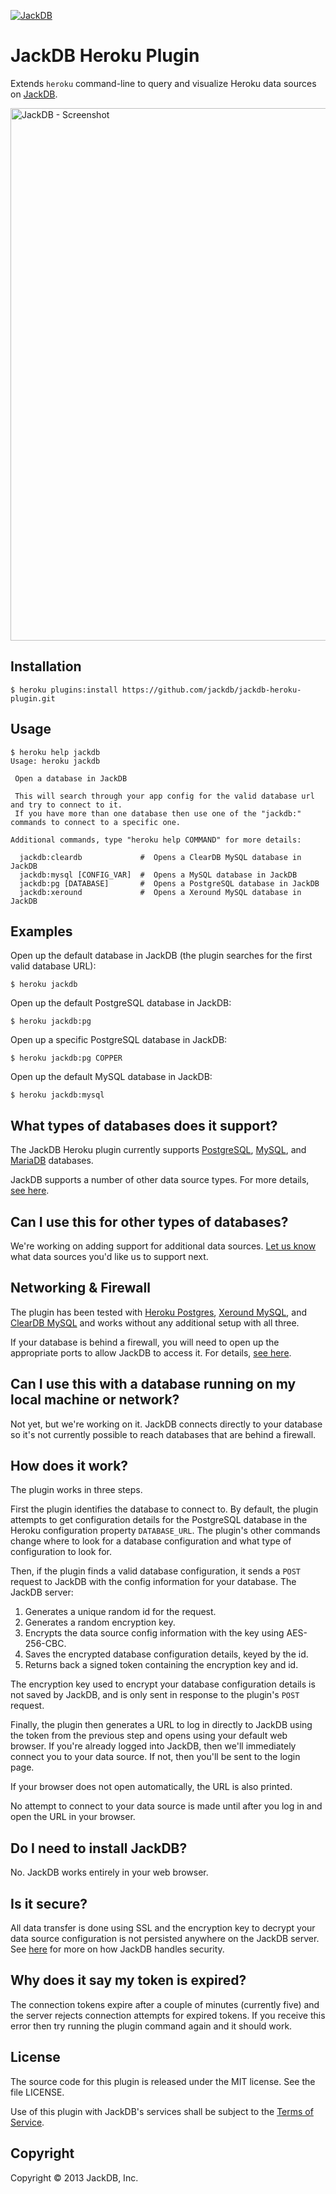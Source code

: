 <a href="http://www.jackdb.com/"><img src="http://static.jackdb.com/assets/img/jackdb-logo.png" alt="JackDB"></a>


# JackDB Heroku Plugin

Extends `heroku` command-line to query and visualize Heroku data sources on [JackDB][].

<a href="http://www.jackdb.com/"><img width="852" src="http://static.jackdb.com/assets/img/hero.png" alt="JackDB - Screenshot"></a>

## Installation

    $ heroku plugins:install https://github.com/jackdb/jackdb-heroku-plugin.git

## Usage

    $ heroku help jackdb
    Usage: heroku jackdb

	 Open a database in JackDB

	 This will search through your app config for the valid database url and try to connect to it.
	 If you have more than one database then use one of the "jackdb:" commands to connect to a specific one.

	Additional commands, type "heroku help COMMAND" for more details:

	  jackdb:cleardb             #  Opens a ClearDB MySQL database in JackDB
	  jackdb:mysql [CONFIG_VAR]  #  Opens a MySQL database in JackDB
	  jackdb:pg [DATABASE]       #  Opens a PostgreSQL database in JackDB
	  jackdb:xeround             #  Opens a Xeround MySQL database in JackDB

## Examples

Open up the default database in JackDB (the plugin searches for the first valid database URL):

    $ heroku jackdb

Open up the default PostgreSQL database in JackDB:

    $ heroku jackdb:pg

Open up a specific PostgreSQL database in JackDB:

    $ heroku jackdb:pg COPPER

Open up the default MySQL database in JackDB:

    $ heroku jackdb:mysql

## What types of databases does it support?

The JackDB Heroku plugin currently supports [PostgreSQL][], [MySQL][], and [MariaDB][] databases.

JackDB supports a number of other data source types. For more details, [see here][JackDB].

## Can I use this for other types of databases?

We're working on adding support for additional data sources. [Let us know][Contact] what data sources you'd like us to support next.

## Networking & Firewall

The plugin has been tested with [Heroku Postgres][], [Xeround MySQL][], and [ClearDB MySQL][] and works without any additional setup with all three.

If your database is behind a firewall, you will need to open up the appropriate ports to allow JackDB to access it. For details, [see here][JackDB Networking].

## Can I use this with a database running on my local machine or network?

Not yet, but we're working on it. JackDB connects directly to your database so it's not currently possible to reach databases that are behind a firewall.

## How does it work?

The plugin works in three steps.

First the plugin identifies the database to connect to. By default, the plugin attempts to get configuration details for the PostgreSQL database in the Heroku configuration property `DATABASE_URL`. The plugin's other commands change where to look for a database configuration and what type of configuration to look for.

Then, if the plugin finds a valid database configuration, it sends a `POST` request to JackDB with the config information for your database. The JackDB server:
 
  1. Generates a unique random id for the request.
  1. Generates a random encryption key.
  1. Encrypts the data source config information with the key using AES-256-CBC.
  1. Saves the encrypted database configuration details, keyed by the id.
  1. Returns back a signed token containing the encryption key and id.

The encryption key used to encrypt your database configuration details is not saved by JackDB, and is only sent in response to the plugin's `POST` request.

Finally, the plugin then generates a URL to log in directly to JackDB using the token from the previous step and opens using your default web browser. If you're already logged into JackDB, then we'll immediately connect you to your data source. If not, then you'll be sent to the login page.

If your browser does not open automatically, the URL is also printed.

No attempt to connect to your data source is made until after you log in and open the URL in your browser.

## Do I need to install JackDB?

No. JackDB works entirely in your web browser.

## Is it secure?

All data transfer is done using SSL and the encryption key to decrypt your data source configuration is not persisted anywhere on the JackDB server. See [here][JackDB Security] for more on how JackDB handles security.

## Why does it say my token is expired?

The connection tokens expire after a couple of minutes (currently five) and the server rejects connection attempts for expired tokens. If you receive this error then try running the plugin command again and it should work.

## License
The source code for this plugin is released under the MIT license. See the file LICENSE.

Use of this plugin with JackDB's services shall be subject to the [Terms of Service][JackDB Terms].

## Copyright

Copyright &copy; 2013 JackDB, Inc.

[JackDB]: http://www.jackdb.com/
[Contact]: mailto:hello@jackdb.com?subject=JackDB%20Heroku%20Plugin
[JackDB Security]: http://www.jackdb.com/legal/security.html
[JackDB Terms]: http://www.jackdb.com/legal/terms.html
[JackDB Networking]: http://www.jackdb.com/docs/index.html#networking
[PostgreSQL]: http://www.postgresql.org/
[MySQL]: http://www.mysql.com/
[MariaDB]: https://mariadb.org/
[Heroku Postgres]: https://postgres.heroku.com/
[Xeround MySQL]: http://xeround.com/
[ClearDB MySQL]: http://www.cleardb.com/
